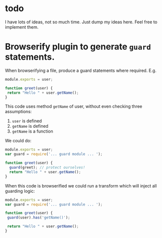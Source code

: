 # todo

I have lots of ideas, not so much time. Just dump my ideas here. Feel free to implement them.

# Browserify plugin to generate `guard` statements.

When browserifying a file, produce a guard statements where required. E.g.

``` javascript
module.exports = user;

function greet(user) {
 return "Hello " + user.getName();
}
```

This code uses method `getName` of user, without even checking three assumptions:

1. `user` is defined
2. `getName` is defined
3. `getName` is a function

We could do:

``` javascript
module.exports = user;
var guard = require('... guard module ... ');

function greet(user) {
  guard(greet); // protect ourselves!
  return "Hello " + user.getName();
}
```

When this code is browserified we could run a transform which will inject all guarding logic:

``` javascript
module.exports = user;
var guard = require('... guard module ... ');

function greet(user) {
 guard(user).has('getName()');

 return "Hello " + user.getName();
}
```
